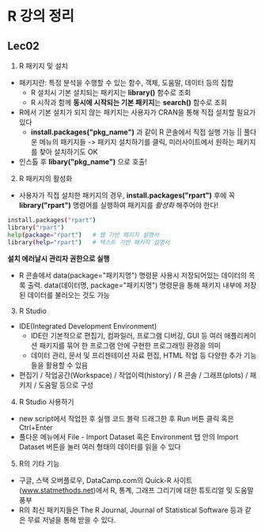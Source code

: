 # R 강의 정리

## Lec02
1. R 패키지 및 설치
- 패키지란: 특정 분석을 수행할 수 있는 함수, 객체, 도움말, 데이터 등의 집합
  - R 설치시 기본 설치되는 패키지는 **library()** 함수로 조회
  - R 시작과 함께 **동시에 시작되는 기본 패키지**는 **search()** 함수로 조회
- R에서 기본 설치가 되지 않는 패키지는 사용자가 CRAN을 통해 직접 설치할 필요가 있다
  - **install.packages("pkg_name")** 과 같이 R 콘솔에서 직접 실행 가능 || 풀다운 메뉴의 패키지들 -> 패키지 설치하기를 클릭, 미러사이트에서 원하는 패키지를 찾아 설치하기도 OK
- 인스톨 후 **libary("pkg_name")** 으로 호출!

2. R 패키지의 활성화
- 사용자가 직접 설치한 패키지의 경우, **install.packages("rpart")** 후에 꼭 **library("rpart")** 명령어를 실행하여 패키지를 _활성화_ 해주어야 한다!
``` sh
install.packages("rpart")
library("rpart")
help(package="rpart")   # 웹 기반 패키지 설명서
library(help="rpart")   # 텍스트 기반 패키지 설명서
```
**설치 에러날시 관리자 권한으로 실행**   
- R 콘솔에서 data(package="패키지명") 명령문 사용시 저장되어있는 데이터의 목록 출력. data(데이터명, package="패키지명") 명령문을 통해 패키지 내부에 저장된 데이터를 불러오는 것도 가능

3. R Studio
- IDE(Integrated Development Environment)
  - IDE란 기본적으로 편집기, 컴파일러, 프로그램 디버깅, GUI 등 여러 애플리케이션 패키지를 묶어 한 프로그램 안에 구현한 프로그래밍 환경을 의미
  - 데이터 관리, 문서 및 프리젠테이션 자료 편집, HTML 작업 등 다양한 추가 기능들을 활용할 수 있음
- 편집기 / 작업공간(Workspace) / 작업이력(history) / R 콘솔 / 그래프(plots) / 패키지 / 도움말 등으로 구성

4. R Studio 사용하기
- new script에서 작업한 후 실행 코드 블락 드래그한 후 Run 버튼 클릭 혹은 Ctrl+Enter
- 풀다운 메뉴에서 File - Import Dataset 혹은 Environment 탭 안의 Import Dataset 버튼을 눌러 여러 형태의 데이터를 읽을 수 있다

5. R의 기타 기능
- 구글, 스택 오버플로우, DataCamp.com의 Quick-R 사이트(www.statmethods.net)에서 R, 통계, 그래프 그리기에 대한 튜토리얼 및 도움말 풍부
- R의 최신 패키지들은 The R Journal, Journal of Statistical Software 등과 같은 무료 저널을 통해 받을 수 있다.
